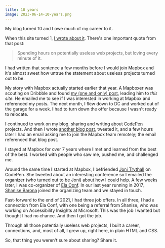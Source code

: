 ```yaml
---
title: 10 years
image: 2023-06-14-10-years.png
---
```


My blog turned 10 and I owe much of my career to it.

When this site turned 1, [I wrote about it](https://katydecorah.com/notes/happy-birthday/). There's one important quote from that post:

> Spending hours on potentially useless web projects, but loving every minute of it.

I had written that sentence a few months before I would join Mapbox and it's almost sweet how untrue the statement about useless projects turned out to be.

My story with Mapbox actually started earlier that year. A Mapboxer was scouting on Dribbble and found [my (one and only) post](https://dribbble.com/shots/1365696-Accordion-Nav), leading him to _this site_. He emailed me to see if I was interested in working at Mapbox and referenced my posts. The next month, I flew down to DC and worked out of the garage for a week. I had to turn down the offer because I wasn't ready to relocate.

I continued to work on my blog, sharing and writing about [CodePen](https://codepen.io/katydecorah) projects. And then I wrote [another blog post](https://katydecorah.com/code/dry-yaml/), tweeted it, and a few hours later I had an email asking me to join the Mapbox team remotely; the email referenced that blog post.

I stayed at Mapbox for over 7 years where I met and learned from the best of the best. I worked with people who saw me, pushed me, and challenged me.

Around the same time I started at Mapbox, I befriended [Joni Trythall](https://jonitrythall.com/) on CodePen. She tweeted about an interesting conference so I emailed the organizer (who turned out to be Joni) about how I could help. A few weeks later, I was co-organizer of [Ela Conf](https://elaconf.github.io/). In our last year running in 2017, [Shanise Barona](https://shanisebarona.com/) joined the organizing team and we stayed in touch.

Fast-forward to the end of 2021, I had three job offers. In all three, I had a connection from Ela Conf, with one being a referral from Shanise, who was working on Accessibility Insights at Microsoft. This was the job I wanted but thought I had no chance. And then I got the job.

Through all those potentially useless web projects, I built a career, connections, and, most of all, I grew up, right here, in plain HTML and CSS.

So, that thing you weren't sure about sharing? Share it.
